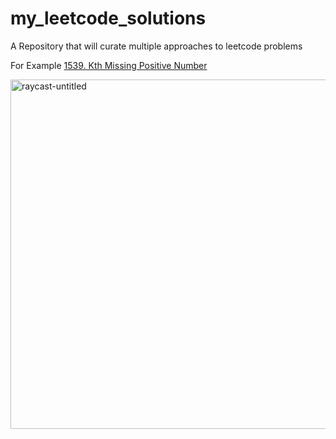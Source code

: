 # my_leetcode_solutions
A Repository that will curate multiple approaches to leetcode problems 

For Example 
[1539. Kth Missing Positive Number](https://leetcode.com/problems/kth-missing-positive-number/)



<img width="559" alt="raycast-untitled" src="https://user-images.githubusercontent.com/48839911/188956696-48c8ec04-8a03-4b7e-a7e5-44a05912c8c5.png">
